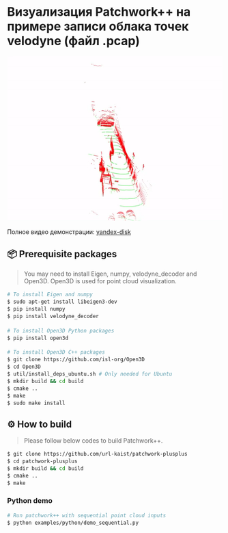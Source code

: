 # Визуализация Patchwork++ на примере записи облака точек velodyne (файл .pcap)

<p align="center"><img src=pictures/pcap-demo.gif alt="animated" /></p>

Полное видео демонстрации: [yandex-disk][demolink]

[demolink]: https://disk.yandex.ru/i/4CBokKOJLV1C-w

## :package: Prerequisite packages
> You may need to install Eigen, numpy, velodyne_decoder and Open3D. Open3D is used for point cloud visualization.

```bash
# To install Eigen and numpy
$ sudo apt-get install libeigen3-dev
$ pip install numpy
$ pip install velodyne_decoder

# To install Open3D Python packages
$ pip install open3d

# To install Open3D C++ packages
$ git clone https://github.com/isl-org/Open3D
$ cd Open3D
$ util/install_deps_ubuntu.sh # Only needed for Ubuntu
$ mkdir build && cd build
$ cmake ..
$ make
$ sudo make install
```

## :gear: How to build
> Please follow below codes to build Patchwork++.

```bash
$ git clone https://github.com/url-kaist/patchwork-plusplus
$ cd patchwork-plusplus
$ mkdir build && cd build
$ cmake ..
$ make
```


### Python demo
```bash
# Run patchwork++ with sequential point cloud inputs 
$ python examples/python/demo_sequential.py
```
